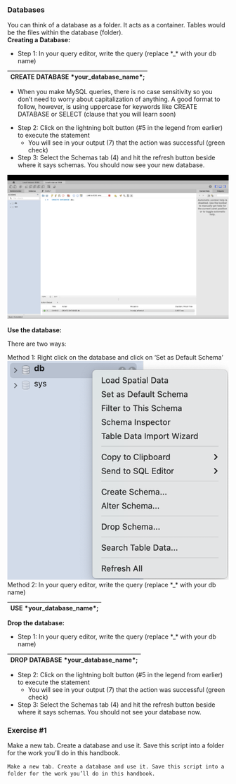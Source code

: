 ### Databases

You can think of a database as a folder. It acts as a container. Tables would be the files within the database (folder).   
**Creating a Database:**

* Step 1: In your query editor, write the query (replace \*\_\* with your db name)

| CREATE DATABASE \*your\_database\_name\*; |
| :---- |

- When you make MySQL queries, there is no case sensitivity so you don’t need to worry about capitalization of anything. A good format to follow, however, is using uppercase for keywords like CREATE DATABASE or SELECT (clause that you will learn soon)  
* Step 2: Click on the lightning bolt button (\#5 in the legend from earlier) to execute the statement  
  * You will see in your output (7) that the action was successful (green check)  
* Step 3: Select the Schemas tab (4) and hit the refresh button beside where it says schemas. You should now see your new database. 

![](create-db.png) 

**Use the database:** 

There are two ways: 

Method 1: Right click on the database and click on ‘Set as Default Schema’  
![](set-default-schema.png)  
Method 2: In your query editor, write the query (replace \*\_\* with your db name)

| USE \*your\_database\_name\*; |
| :---- |

**Drop the database:**

* Step 1: In your query editor, write the query (replace \*\_\* with your db name)

| DROP DATABASE \*your\_database\_name\*; |
| :---- |

* Step 2: Click on the lightning bolt button (\#5 in the legend from earlier) to execute the statement  
  * You will see in your output (7) that the action was successful (green check)  
* Step 3: Select the Schemas tab (4) and hit the refresh button beside where it says schemas. You should not see your database now.

### Exercise \#1

Make a new tab. Create a database and use it. Save this script into a folder for the work you’ll do in this handbook. 

```{admonition} Exercise 1
Make a new tab. Create a database and use it. Save this script into a folder for the work you’ll do in this handbook.
```